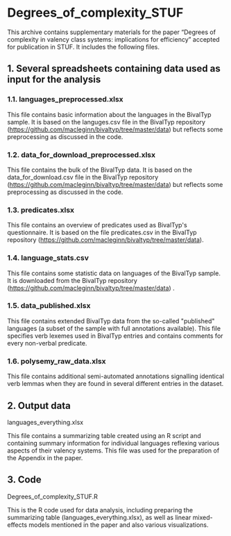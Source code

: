 # Degrees_of_complexity_STUF

This archive contains supplementary materials for the paper “Degrees of complexity in valency class systems: implications for efficiency” accepted for publication in STUF. It includes the following files.

## 1. Several spreadsheets containing data used as input for the analysis

### 1.1. languages_preprocessed.xlsx

This file contains basic information about the languages in the BivalTyp sample. It is based on the languges.csv file in the BivalTyp repository (https://github.com/macleginn/bivaltyp/tree/master/data) but reflects some preprocessing as discussed in the code.

### 1.2. data_for_download_preprocessed.xlsx

This file contains the bulk of the BivalTyp data. It is based on the data_for_download.csv file in the BivalTyp repository (https://github.com/macleginn/bivaltyp/tree/master/data) but reflects some preprocessing as discussed in the code.

### 1.3. predicates.xlsx

This file contains an overview of predicates used as BivalTyp's questionnaire. It is based on the file predicates.csv in the BivalTyp repository (https://github.com/macleginn/bivaltyp/tree/master/data).

### 1.4. language_stats.csv
This file contains some statistic data on languages of the BivalTyp sample. It is downloaded from the BivalTyp repository (https://github.com/macleginn/bivaltyp/tree/master/data) .

### 1.5. data_published.xlsx
This file contains extended BivalTyp data from the so-called "published" languages (a subset of the sample with full annotations available). This file specifies verb lexemes used in BivalTyp entries and contains comments for every non-verbal predicate.

### 1.6. polysemy_raw_data.xlsx
This file contains additional semi-automated annotations signalling identical verb lemmas when they are found in several different entries in the dataset.

## 2. Output data
languages_everything.xlsx

This file contains a summarizing table created using an R script and containing summary information for individual languages reflexing various aspects of their valency systems. This file was used for the preparation of the Appendix in the paper.

## 3. Code
Degrees_of_complexity_STUF.R

This is the R code used for data analysis, including preparing the summarizing table (languages_everything.xlsx), as well as linear mixed-effects models mentioned in the paper and also various visualizations.
